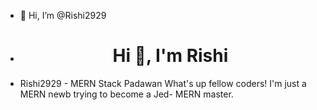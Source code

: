 - 👋 Hi, I’m @Rishi2929
- <h1 align="center">Hi 👋, I'm Rishi</h1>
- Rishi2929 - MERN Stack Padawan
What's up fellow coders! I'm just a MERN newb trying to become a Jed- MERN master.

<!---
Rishi2929/Rishi2929 is a ✨ special ✨ repository because its `README.md` (this file) appears on your GitHub profile.
You can click the Preview link to take a look at your changes.
--->

